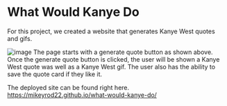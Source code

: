 # What Would Kanye Do

For this project, we created a website that generates Kanye West quotes and gifs.

![image](https://user-images.githubusercontent.com/77218022/113536563-036f6180-959c-11eb-8411-ebde0120cfca.png)
The page starts with a generate quote button as shown above. Once the generate quote button is clicked, the user will be shown a Kanye West quote was well as a Kanye West gif. The user also has the ability to save the quote card if they like it. 

The deployed site can be found right here. https://mikeyrod22.github.io/what-would-kanye-do/
